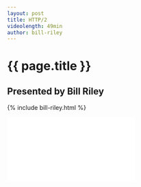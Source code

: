 ```yaml
---
layout: post
title: HTTP/2
videolength: 49min
author: bill-riley
---
```


# {{ page.title }}

## Presented by Bill Riley

{% include bill-riley.html %}

<div class="fluid-width-video-wrapper"><iframe src="//www.youtube.com/embed/8xLMFPi2ynU" frameborder="0" allowfullscreen></iframe></div>
